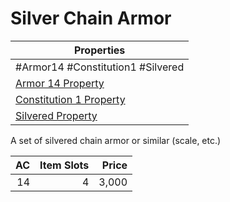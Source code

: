 # Silver Chain Armor

| Properties                                                                      |
| ------------------------------------------------------------------------------- |
| #Armor14 #Constitution1 #Silvered                                               |
| [Armor 14 Property](../Armor%20Properties/Armor%20X%20Property.md)              |
| [Constitution 1 Property](../Armor%20Properties/Constitution%20X%20Property.md) |
| [Silvered Property](../../../Material%20Properties/Silvered%20Property.md)      |
A set of silvered chain armor or similar (scale, etc.)

|  AC | Item Slots | Price |
| --: | ---------: | ----: |
|  14 |          4 | 3,000 |
